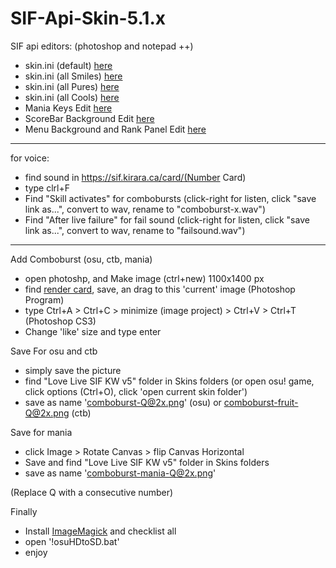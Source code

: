 # SIF-Api-Skin-5.1.x

SIF api editors: (photoshop and notepad ++)
- skin.ini (default) <a href="https://github.com/ianpwk/SIF-Api-Skin-5.1.x/releases/tag/5.1x99">here</a>
- skin.ini (all Smiles) <a href="https://github.com/ianpwk/SIF-Api-Skin-5.1.x/releases/tag/5.1x98">here</a>
- skin.ini (all Pures) <a href="https://github.com/ianpwk/SIF-Api-Skin-5.1.x/releases/tag/5.1x97">here</a>
- skin.ini (all Cools) <a href="https://github.com/ianpwk/SIF-Api-Skin-5.1.x/releases/tag/5.1x97">here</a>
- Mania Keys Edit <a href="https://github.com/ianpwk/SIF-Api-Skin-5.1.x/releases/tag/5.1x80">here</a>
- ScoreBar Background Edit <a href="https://github.com/ianpwk/SIF-Api-Skin-5.1.x/releases/tag/5.1x84">here</a>
- Menu Background and Rank Panel Edit <a href="https://github.com/ianpwk/SIF-Api-Skin-5.1.x/releases/tag/5.1x85">here</a>

---------------------------------------------------------------------------------------------------------------------------------
for voice:
- find sound in https://sif.kirara.ca/card/(Number Card)
- type clrl+F
- Find "Skill activates" for combobursts (click-right for listen, click "save link as...", convert to wav, rename to "comboburst-x.wav")
- Find "After live failure" for fail sound (click-right for listen, click "save link as...", convert to wav, rename to "failsound.wav")

---------------------------------------------------------------------------------------------------------------------------------
Add Comboburst (osu, ctb, mania)
- open photoshp, and Make image (ctrl+new) 1100x1400 px
- find <a href="http://schoolido.lu/cards">render card</a>, save, an drag to this 'current' image (Photoshop Program)
- type Ctrl+A > Ctrl+C > minimize (image project) > Ctrl+V > Ctrl+T (Photoshop CS3)
- Change 'like' size and type enter

Save For osu and ctb
- simply save the picture
- find "Love Live SIF KW v5" folder in Skins folders (or open osu! game, click options (Ctrl+O), click 'open current skin folder')
- save as name 'comboburst-Q@2x.png' (osu) or comboburst-fruit-Q@2x.png (ctb)

Save for mania
- click Image > Rotate Canvas > flip Canvas Horizontal
- Save and find "Love Live SIF KW v5" folder in Skins folders
- save as name 'comboburst-mania-Q@2x.png'

(Replace Q with a consecutive number)

Finally
- Install <a href="http://imagemagick.org/script/index.php">ImageMagick</a> and checklist all
- open '!osuHDtoSD.bat'
- enjoy
